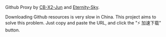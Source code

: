 Github Proxy by [CB-X2-Jun](https://github.com/CB-X2-Jun) and [Eternity-Sky](https://github.com/Eternity-Sky).

Downloading Github resources is very slow in China. This project aims to solve this problem. Just copy and paste the URL, and click the "⚡️ 加速下载" button.
